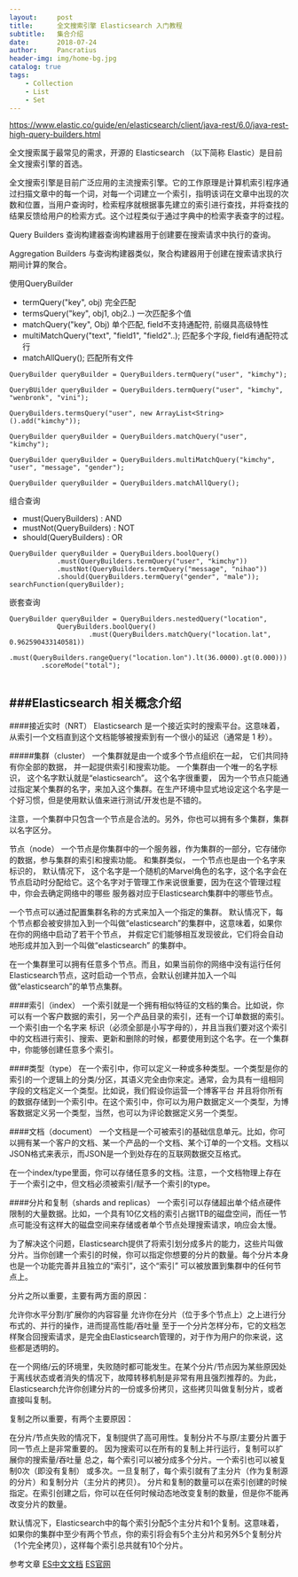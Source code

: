 ```yaml
---
layout:     post
title:      全文搜索引擎 Elasticsearch 入门教程
subtitle:   集合介绍
date:       2018-07-24
author:     Pancratius
header-img: img/home-bg.jpg
catalog: true
tags:
    - Collection
    - List
    - Set
---
```


https://www.elastic.co/guide/en/elasticsearch/client/java-rest/6.0/java-rest-high-query-builders.html

全文搜索属于最常见的需求，开源的 Elasticsearch （以下简称 Elastic）是目前全文搜索引擎的首选。

全文搜索引擎是目前广泛应用的主流搜索引擎。它的工作原理是计算机索引程序通过扫描文章中的每一个词，对每一个词建立一个索引，指明该词在文章中出现的次数和位置，当用户查询时，检索程序就根据事先建立的索引进行查找，并将查找的结果反馈给用户的检索方式。这个过程类似于通过字典中的检索字表查字的过程。

Query Builders 
查询构建器查询构建器用于创建要在搜索请求中执行的查询。

Aggregation Builders
与查询构建器类似，聚合构建器用于创建在搜索请求执行期间计算的聚合。

使用QueryBuilder
* termQuery("key", obj) 完全匹配
* termsQuery("key", obj1, obj2..)   一次匹配多个值
* matchQuery("key", Obj) 单个匹配, field不支持通配符, 前缀具高级特性
* multiMatchQuery("text", "field1", "field2"..);  匹配多个字段, field有通配符忒行
* matchAllQuery();         匹配所有文件

```
QueryBuilder queryBuilder = QueryBuilders.termQuery("user", "kimchy");

QueryBUilder queryBuilder = QueryBuilders.termQuery("user", "kimchy", "wenbronk", "vini");

QueryBuilders.termsQuery("user", new ArrayList<String>().add("kimchy"));

QueryBuilder queryBuilder = QueryBuilders.matchQuery("user", "kimchy");

QueryBuilder queryBuilder = QueryBuilders.multiMatchQuery("kimchy", "user", "message", "gender");

QueryBuilder queryBuilder = QueryBuilders.matchAllQuery();
```

组合查询
* must(QueryBuilders)       : AND
* mustNot(QueryBuilders)    : NOT
* should(QueryBuilders)     : OR

```
QueryBuilder queryBuilder = QueryBuilders.boolQuery()
            .must(QueryBuilders.termQuery("user", "kimchy"))
            .mustNot(QueryBuilders.termQuery("message", "nihao"))
            .should(QueryBuilders.termQuery("gender", "male"));
searchFunction(queryBuilder);
```

嵌套查询

```
QueryBuilder queryBuilder = QueryBuilders.nestedQuery("location", 
            QueryBuilders.boolQuery()
                    .must(QueryBuilders.matchQuery("location.lat", 0.962590433140581))
                    .must(QueryBuilders.rangeQuery("location.lon").lt(36.0000).gt(0.000)))
        .scoreMode("total");
        
```

## ###Elasticsearch 相关概念介绍

####接近实时（NRT）
Elasticsearch 是一个接近实时的搜索平台。这意味着，从索引一个文档直到这个文档能够被搜索到有一个很小的延迟（通常是 1 秒）。

#####集群（cluster）
一个集群就是由一个或多个节点组织在一起， 它们共同持有你全部的数据， 并一起提供索引和搜索功能。 一个集群由一个唯一的名字标识， 这个名字默认就是“elasticsearch”。 这个名字很重要， 因为一个节点只能通过指定某个集群的名字，来加入这个集群。在生产环境中显式地设定这个名字是一个好习惯，但是使用默认值来进行测试/开发也是不错的。

注意，一个集群中只包含一个节点是合法的。另外，你也可以拥有多个集群，集群以名字区分。

节点（node）
一个节点是你集群中的一个服务器，作为集群的一部分，它存储你的数据，参与集群的索引和搜索功能。 和集群类似， 一个节点也是由一个名字来标识的， 默认情况下， 这个名字是一个随机的Marvel角色的名字，这个名字会在节点启动时分配给它。这个名字对于管理工作来说很重要，因为在这个管理过程中，你会去确定网络中的哪些 服务器对应于Elasticsearch集群中的哪些节点。

一个节点可以通过配置集群名称的方式来加入一个指定的集群。 默认情况下，每个节点都会被安排加入到一个叫做“elasticsearch”的集群中，这意味着，如果你在你的网络中启动了若干个节点， 并假定它们能够相互发现彼此，它们将会自动地形成并加入到一个叫做“elasticsearch” 的集群中。

在一个集群里可以拥有任意多个节点。而且，如果当前你的网络中没有运行任何Elasticsearch节点，这时启动一个节点，会默认创建并加入一个叫做“elasticsearch”的单节点集群。

####索引（index）
一个索引就是一个拥有相似特征的文档的集合。比如说，你可以有一个客户数据的索引，另一个产品目录的索引，还有一个订单数据的索引。一个索引由一个名字来 标识（必须全部是小写字母的），并且当我们要对这个索引中的文档进行索引、搜索、更新和删除的时候，都要使用到这个名字。在一个集群中，你能够创建任意多个索引。


####类型（type）
在一个索引中，你可以定义一种或多种类型。一个类型是你的索引的一个逻辑上的分类/分区，其语义完全由你来定。通常，会为具有一组相同字段的文档定义一个类型。比如说，我们假设你运营一个博客平台 并且将你所有的数据存储到一个索引中。在这个索引中，你可以为用户数据定义一个类型，为博客数据定义另一个类型，当然，也可以为评论数据定义另一个类型。

####文档（document）
一个文档是一个可被索引的基础信息单元。比如，你可以拥有某一个客户的文档、某一个产品的一个文档、某个订单的一个文档。文档以JSON格式来表示，而JSON是一个到处存在的互联网数据交互格式。

在一个index/type里面，你可以存储任意多的文档。注意，一个文档物理上存在于一个索引之中，但文档必须被索引/赋予一个索引的type。

####分片和复制（shards and replicas）
一个索引可以存储超出单个结点硬件限制的大量数据。比如，一个具有10亿文档的索引占据1TB的磁盘空间，而任一节点可能没有这样大的磁盘空间来存储或者单个节点处理搜索请求，响应会太慢。

为了解决这个问题，Elasticsearch提供了将索引划分成多片的能力，这些片叫做分片。当你创建一个索引的时候，你可以指定你想要的分片的数量。每个分片本身也是一个功能完善并且独立的“索引”，这个“索引” 可以被放置到集群中的任何节点上。

分片之所以重要，主要有两方面的原因：

允许你水平分割/扩展你的内容容量
允许你在分片（位于多个节点上）之上进行分布式的、并行的操作，进而提高性能/吞吐量
至于一个分片怎样分布，它的文档怎样聚合回搜索请求，是完全由Elasticsearch管理的，对于作为用户的你来说，这些都是透明的。

在一个网络/云的环境里，失败随时都可能发生。在某个分片/节点因为某些原因处于离线状态或者消失的情况下，故障转移机制是非常有用且强烈推荐的。为此， Elasticsearch允许你创建分片的一份或多份拷贝，这些拷贝叫做复制分片，或者直接叫复制。

复制之所以重要，有两个主要原因：

在分片/节点失败的情况下，复制提供了高可用性。复制分片不与原/主要分片置于同一节点上是非常重要的。
因为搜索可以在所有的复制上并行运行，复制可以扩展你的搜索量/吞吐量
总之，每个索引可以被分成多个分片。一个索引也可以被复制0次（即没有复制） 或多次。一旦复制了，每个索引就有了主分片（作为复制源的分片）和复制分片（主分片的拷贝）。 分片和复制的数量可以在索引创建的时候指定。在索引创建之后，你可以在任何时候动态地改变复制的数量，但是你不能再改变分片的数量。

默认情况下，Elasticsearch中的每个索引分配5个主分片和1个复制。这意味着，如果你的集群中至少有两个节点，你的索引将会有5个主分片和另外5个复制分片（1个完全拷贝），这样每个索引总共就有10个分片。



参考文章
[ES中文文档](https://endymecy.gitbooks.io/elasticsearch-guide-chinese/content/getting-started/basic-concepts.html)
[ES官网](https://www.elastic.co/guide/en/elasticsearch/client/java-rest/6.3/java-rest-high-aggregation-builders.html#_pipeline_aggregations)

